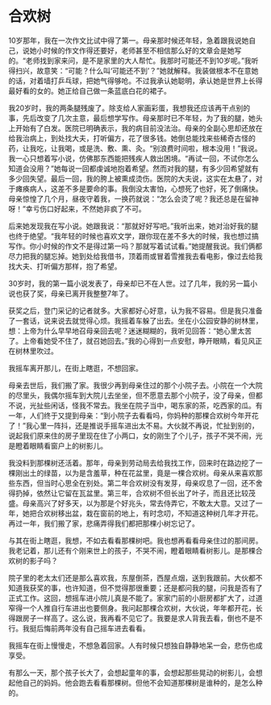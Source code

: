 # 合欢树

10岁那年，我在一次作文比试中得了第一。母亲那时候还年轻，急着跟我说她自己，说她小时候的作文作得还要好，老师甚至不相信那么好的文章会是她写的。“老师找到家来问，是不是家里的大人帮忙。我那时可能还不到10岁呢。”我听得扫兴，故意笑：“可能？什么叫‘可能还不到’？”她就解释。我装做根本不在意她的话，对着墙打乒乓球，把她气得够呛。不过我承认她聪明，承认她是世界上长得最好看的女的。她正给自己做一条蓝底白花的裙子。 

我20岁时，我的两条腿残废了。除支给人家画彩蛋，我想我还应该再干点别的事，先后改变了几次主意，最后想学写作。母亲那时已不年轻，为了我的腿，她头上开始有了白发。医院已明确表示，我的病目前没法治。母亲的全副心思却还放在给我治病上，到处找大夫，打听偏方，花了很多钱。她倒总能找来些稀奇古怪的药，让我吃，让我喝，或是洗、敷、熏、灸。“别浪费时间啦，根本没用！”我说。我一心只想着写小说，仿佛那东西能把残疾人救出困境。“再试一回，不试你怎么知道会没用？”她每说一回都虔诚地抱着希望。然而对我的腿，有多少回希望就有多少回失望。最后一回，我的胯上被熏成烫伤。医院的大夫说，这实在太悬了，对于瘫痪病人，这差不多是要命的事。我倒没太害怕，心想死了也好，死了倒痛快。母亲惊惶了几个月，昼夜守着我，一换药就说：“怎么会烫了呢？我还总是在留神呀！”幸亏伤口好起来，不然她非疯了不可。 

后来她发现我在写小说。她跟我说：“那就好好写吧。”我听出来，她对治好我的腿也终于绝望。“我年轻的时候也喜欢文学，跟你现在差不多大的时候，我也想过搞写作。你小时候的作文不是得过第一吗？那就写着试试看。”她提醒我说。我们俩都尽力把我的腿忘掉。她到处给我借书，顶着雨或冒着雪推我去看电影，像过去给我找大夫、打听偏方那样，抱了希望。 

30岁时，我的第一篇小说发表了，母亲却已不在人世。过了几年，我的另一篇小说也获了奖，母亲已离开我整整7年了。 

获奖之后，登门采记的记者就多。大家都好心好意，认为我不容易。但是我只准备了一套话，说来说去就觉得心烦。我摇着车躲了出去。坐在小公园安静的树林里，想：上帝为什么早早地召母亲回去呢？迷迷糊糊的，我听见回答：“她心里太苦了。上帝看她受不住了，就召她回去。”我的心得到一点安慰，睁开眼睛，看见风正在树林里吹过。 

我摇车离开那儿，在街上瞎逛，不想回家。 

母亲去世后，我们搬了家。我很少再到母亲住过的那个小院子去。小院在一个大院的尽里头，我偶尔摇车到大院儿去坐坐，但不愿意去那个小院子，没了母亲，但都不说，光扯些闲话，怪我不常去。我坐在院子当中，喝东家的茶，吃西家的瓜。有一年，人们终于又提到母亲：“到小院子去看看吗，你妈种的那棵合欢树今年开花了！”我心里一阵抖，还是推说手摇车进出太不易。大伙就不再说，忙扯到别的，说起我们原来住的房子里现在住了小两口，女的刚生了个儿子，孩子不哭不闹，光是瞪着眼睛看窗户上的树影儿。 

我没料到那棵树还活着。那年，母亲到劳动局去给我找工作，回来时在路边挖了一棵刚出土的绿苗，以为是含羞草，种在花盆里，竟是一棵合欢树。母亲从来喜欢那些东西，但当时心思全在别处。第二年合欢树没有发芽，母亲叹息了一回，还不舍得扔掉，依然让它留在瓦盆里。第三年，合欢树不但长出了叶子，而且还比较茂盛。母亲高兴了好多天，以为那是个好兆头，常去侍弄它，不敢太大意。又过了一年，她把合欢树移出盆，栽在窗前的地上，有时念叨，不知道这种树几年才开花。再过一年，我们搬了家，悲痛弄得我们都把那棵小树忘记了。 

与其在街上瞎逛，我想，不如去看看那棵树吧。我也想再看看母亲住过的那间房。我老记着，那儿还有个刚来世上的孩子，不哭不闹，瞪着眼睛看树影儿。是那棵合欢树的影子吗？ 

院子里的老太太们还是那么喜欢我，东屋倒茶，西屋点烟，送到我跟前。大伙都不知道我获奖的事，也许知道，但不觉得那很重要；还是都问我的腿，问我是否有了正式工作。这回，想摇车进小院儿真是不能了。家家门前的小厨房都扩大了，过道窄得一个人推自行车进出也要侧身。我问起那棵合欢树，大伙说，年年都开花，长得跟房子一样高了。这么说，我再看不见它了。我要是求人背我去看，倒也不是不行。我挺后悔前两年没有自己摇车进去看看。 

我摇车在街上慢慢走，不想急着回家。人有时候只想独自静静地呆一会，悲伤也成享受。 

有那么一天，那个孩子长大了，会想起童年的事，会想起那些晃动的树影儿，会想起他自己的妈妈。他会跑去看看那棵树。但他不会知道那棵树是谁种的，是怎么种的。
 